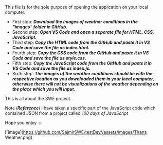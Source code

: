 This file is for the sole purpose of opening the application on your local computer.

- First step: ***Download the images of weather conditions in the "images" folder in GitHub.***
- Second step: ***Open VS Code and open a seperate file for HTML, CSS, JavaScript.***
- Third step: ***Copy the HTML code from the GitHub and paste it in VS Code and save the file as index.html.***
- Fourth step: ***Copy the CSS code from the GitHub and paste it in VS Code and save the file as style.css.***
- Fifth step: ***Copy the JavaScript code from the GitHub and paste it in VS Code and save the file as index.js.***
- Sixth step: ***The images of the weather conditions should be with the respective location as you downloaded them in your local computer, 
            otherwise there will not be visualizations of the weather depending on the place which you will input.***

This is all about the SWE project.

Note (***Reference***) I have taken a specific part of the JavaScript code which contained JSON from a project called *100 days of JavaScript*

Hope you enjoy ☺️

![image](https://github.com/SajmirSWE/testDev//assets/images/Tirana Weather.png)

